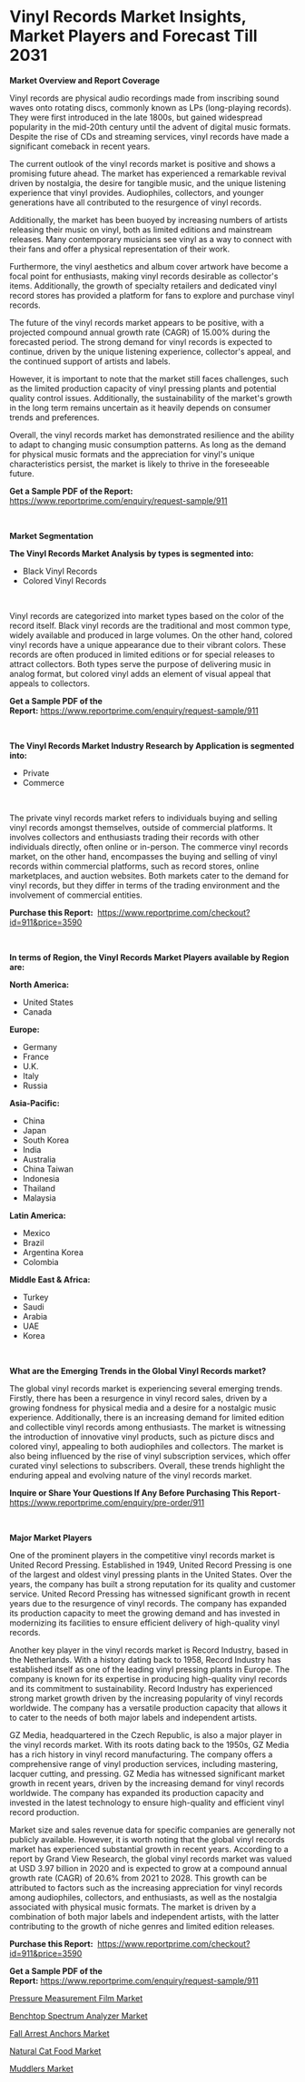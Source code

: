 <p><h1>Vinyl Records Market Insights, Market Players and Forecast Till 2031</h1></p><p><strong>Market Overview and Report Coverage</strong></p>
<p><p>Vinyl records are physical audio recordings made from inscribing sound waves onto rotating discs, commonly known as LPs (long-playing records). They were first introduced in the late 1800s, but gained widespread popularity in the mid-20th century until the advent of digital music formats. Despite the rise of CDs and streaming services, vinyl records have made a significant comeback in recent years.</p><p>The current outlook of the vinyl records market is positive and shows a promising future ahead. The market has experienced a remarkable revival driven by nostalgia, the desire for tangible music, and the unique listening experience that vinyl provides. Audiophiles, collectors, and younger generations have all contributed to the resurgence of vinyl records.</p><p>Additionally, the market has been buoyed by increasing numbers of artists releasing their music on vinyl, both as limited editions and mainstream releases. Many contemporary musicians see vinyl as a way to connect with their fans and offer a physical representation of their work.</p><p>Furthermore, the vinyl aesthetics and album cover artwork have become a focal point for enthusiasts, making vinyl records desirable as collector's items. Additionally, the growth of specialty retailers and dedicated vinyl record stores has provided a platform for fans to explore and purchase vinyl records.</p><p>The future of the vinyl records market appears to be positive, with a projected compound annual growth rate (CAGR) of 15.00% during the forecasted period. The strong demand for vinyl records is expected to continue, driven by the unique listening experience, collector's appeal, and the continued support of artists and labels.</p><p>However, it is important to note that the market still faces challenges, such as the limited production capacity of vinyl pressing plants and potential quality control issues. Additionally, the sustainability of the market's growth in the long term remains uncertain as it heavily depends on consumer trends and preferences.</p><p>Overall, the vinyl records market has demonstrated resilience and the ability to adapt to changing music consumption patterns. As long as the demand for physical music formats and the appreciation for vinyl's unique characteristics persist, the market is likely to thrive in the foreseeable future.</p></p>
<p><strong>Get a Sample PDF of the Report:</strong> <a href="https://www.reportprime.com/enquiry/request-sample/911">https://www.reportprime.com/enquiry/request-sample/911</a></p>
<p>&nbsp;</p>
<p><strong>Market Segmentation</strong></p>
<p><strong>The Vinyl Records Market Analysis by types is segmented into:</strong></p>
<p><ul><li>Black Vinyl Records</li><li>Colored Vinyl Records</li></ul></p>
<p>&nbsp;</p>
<p><p>Vinyl records are categorized into market types based on the color of the record itself. Black vinyl records are the traditional and most common type, widely available and produced in large volumes. On the other hand, colored vinyl records have a unique appearance due to their vibrant colors. These records are often produced in limited editions or for special releases to attract collectors. Both types serve the purpose of delivering music in analog format, but colored vinyl adds an element of visual appeal that appeals to collectors.</p></p>
<p><strong>Get a Sample PDF of the Report:</strong>&nbsp;<a href="https://www.reportprime.com/enquiry/request-sample/911">https://www.reportprime.com/enquiry/request-sample/911</a></p>
<p>&nbsp;</p>
<p><strong>The Vinyl Records Market Industry Research by Application is segmented into:</strong></p>
<p><ul><li>Private</li><li>Commerce</li></ul></p>
<p>&nbsp;</p>
<p><p>The private vinyl records market refers to individuals buying and selling vinyl records amongst themselves, outside of commercial platforms. It involves collectors and enthusiasts trading their records with other individuals directly, often online or in-person. The commerce vinyl records market, on the other hand, encompasses the buying and selling of vinyl records within commercial platforms, such as record stores, online marketplaces, and auction websites. Both markets cater to the demand for vinyl records, but they differ in terms of the trading environment and the involvement of commercial entities.</p></p>
<p><strong>Purchase this Report:</strong>&nbsp; <a href="https://www.reportprime.com/checkout?id=911&price=3590">https://www.reportprime.com/checkout?id=911&price=3590</a></p>
<p>&nbsp;</p>
<p><strong>In terms of Region, the Vinyl Records Market Players available by Region are:</strong></p>
<p>
    <p> <strong> North America: </strong>
        <ul>
            <li>United States</li>
            <li>Canada</li>
        </ul>
        </p> 
    <p> <strong> Europe: </strong>
        <ul>
            <li>Germany</li>
            <li>France</li>
            <li>U.K.</li>
            <li>Italy</li>
            <li>Russia</li>
        </ul>
        </p> 
    <p> <strong> Asia-Pacific: </strong>
        <ul>
            <li>China</li>
            <li>Japan</li>
            <li>South Korea</li>
            <li>India</li>
            <li>Australia</li>
            <li>China Taiwan</li>
            <li>Indonesia</li>
            <li>Thailand</li>
            <li>Malaysia</li>
        </ul>
        </p> 
    <p> <strong> Latin America: </strong>
        <ul>
            <li>Mexico</li>
            <li>Brazil</li>
            <li>Argentina Korea</li>
            <li>Colombia</li>
        </ul>
        </p> 
    <p> <strong> Middle East & Africa: </strong>
        <ul>
            <li>Turkey</li>
            <li>Saudi</li>
            <li>Arabia</li>
            <li>UAE</li>
            <li>Korea</li>
        </ul>
    </p>
    </p>
<p>&nbsp;</p>
<p><strong>What are the Emerging Trends in the Global Vinyl Records market?</strong></p>
<p><p>The global vinyl records market is experiencing several emerging trends. Firstly, there has been a resurgence in vinyl record sales, driven by a growing fondness for physical media and a desire for a nostalgic music experience. Additionally, there is an increasing demand for limited edition and collectible vinyl records among enthusiasts. The market is witnessing the introduction of innovative vinyl products, such as picture discs and colored vinyl, appealing to both audiophiles and collectors. The market is also being influenced by the rise of vinyl subscription services, which offer curated vinyl selections to subscribers. Overall, these trends highlight the enduring appeal and evolving nature of the vinyl records market.</p></p>
<p><strong>Inquire or Share Your Questions If Any Before Purchasing This Report</strong>- <a href="https://www.reportprime.com/enquiry/pre-order/911">https://www.reportprime.com/enquiry/pre-order/911</a></p>
<p>&nbsp;</p>
<p><strong>Major Market Players</strong></p>
<p><p>One of the prominent players in the competitive vinyl records market is United Record Pressing. Established in 1949, United Record Pressing is one of the largest and oldest vinyl pressing plants in the United States. Over the years, the company has built a strong reputation for its quality and customer service. United Record Pressing has witnessed significant growth in recent years due to the resurgence of vinyl records. The company has expanded its production capacity to meet the growing demand and has invested in modernizing its facilities to ensure efficient delivery of high-quality vinyl records.</p><p>Another key player in the vinyl records market is Record Industry, based in the Netherlands. With a history dating back to 1958, Record Industry has established itself as one of the leading vinyl pressing plants in Europe. The company is known for its expertise in producing high-quality vinyl records and its commitment to sustainability. Record Industry has experienced strong market growth driven by the increasing popularity of vinyl records worldwide. The company has a versatile production capacity that allows it to cater to the needs of both major labels and independent artists.</p><p>GZ Media, headquartered in the Czech Republic, is also a major player in the vinyl records market. With its roots dating back to the 1950s, GZ Media has a rich history in vinyl record manufacturing. The company offers a comprehensive range of vinyl production services, including mastering, lacquer cutting, and pressing. GZ Media has witnessed significant market growth in recent years, driven by the increasing demand for vinyl records worldwide. The company has expanded its production capacity and invested in the latest technology to ensure high-quality and efficient vinyl record production.</p><p>Market size and sales revenue data for specific companies are generally not publicly available. However, it is worth noting that the global vinyl records market has experienced substantial growth in recent years. According to a report by Grand View Research, the global vinyl records market was valued at USD 3.97 billion in 2020 and is expected to grow at a compound annual growth rate (CAGR) of 20.6% from 2021 to 2028. This growth can be attributed to factors such as the increasing appreciation for vinyl records among audiophiles, collectors, and enthusiasts, as well as the nostalgia associated with physical music formats. The market is driven by a combination of both major labels and independent artists, with the latter contributing to the growth of niche genres and limited edition releases.</p></p>
<p><strong>Purchase this Report:</strong>&nbsp;&nbsp;<a href="https://www.reportprime.com/checkout?id=911&price=3590">https://www.reportprime.com/checkout?id=911&price=3590</a></p>
<p></p>
<p><strong>Get a Sample PDF of the Report:</strong>&nbsp;<a href="https://www.reportprime.com/enquiry/request-sample/911">https://www.reportprime.com/enquiry/request-sample/911</a></p>
<p><p><a href="https://www.linkedin.com/pulse/pressure-measurement-film-market-size-growth-forecast-from-2023-x8uqe/">Pressure Measurement Film Market</a></p><p><a href="https://issuu.com/reportprime-2/docs/benchtop-spectrum-analyzer-market-size-2030.pptx">Benchtop Spectrum Analyzer Market</a></p><p><a href="https://github.com/Chiragrp26/Market-Research-Report-List-2/blob/main/fall-arrest-anchors-market.md">Fall Arrest Anchors Market</a></p><p><a href="https://github.com/santosh758595/Market-Research-Report-List-2/blob/main/natural-cat-food-market.md">Natural Cat Food Market</a></p><p><a href="https://github.com/Chiragrp25/Market-Research-Report-List-2/blob/main/muddlers-market.md">Muddlers Market</a></p></p>